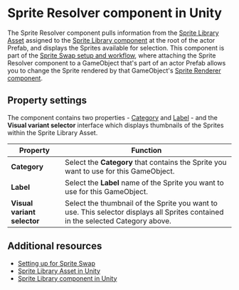 # Sprite Resolver component in Unity

The Sprite Resolver component pulls information from the [Sprite Library Asset](SL-Asset.md) assigned to the [Sprite Library component](SL-component.md) at the root of the actor Prefab, and displays the Sprites available for selection. This component is part of the [Sprite Swap setup and workflow](SpriteSwapSetup.md), where attaching the Sprite Resolver component to a GameObject that's part of an actor Prefab allows you to change the Sprite rendered by that GameObject's [Sprite Renderer component](https://docs.unity3d.com/Manual/class-SpriteRenderer.html).

## Property settings

The component contains two properties - [Category](SL-Editor.md#categories) and [Label](SL-Editor.md#labels) - and the **Visual variant selector** interface which displays thumbnails of the Sprites within the Sprite Library Asset.

| Property     | Function                                                     |
| ------------ | ------------------------------------------------------------ |
| **Category** | Select the **Category** that contains the Sprite you want to use for this GameObject. |
| **Label**    | Select the **Label** name of the Sprite you want to use for this GameObject. |
|**Visual variant selector**   | Select the thumbnail of the Sprite you want to use. This selector displays all Sprites contained in the selected Category above.   |

## Additional resources
* [Setting up for Sprite Swap](SpriteSwapSetup.md)
* [Sprite Library Asset in Unity](SL-Asset.md)
* [Sprite Library component in Unity](SL-component.md)